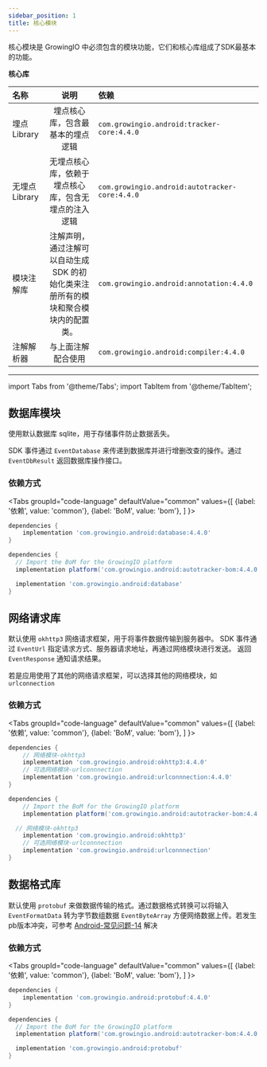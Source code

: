 ```yaml
---
sidebar_position: 1
title: 核心模块
---
```


核心模块是 GrowingIO 中必须包含的模块功能，它们和核心库组成了SDK最基本的功能。

**核心库** 

| 名称           |                                        说明                                         | 依赖                                           |
| :------------- | :---------------------------------------------------------------------------------: | :--------------------------------------------- |
| 埋点 Library   |                          埋点核心库，包含最基本的埋点逻辑                           | `com.growingio.android:tracker-core:4.4.0`     |
| 无埋点 Library |                无埋点核心库，依赖于埋点核心库，包含无埋点的注入逻辑                 | `com.growingio.android:autotracker-core:4.4.0` |
| 模块注解库     | 注解声明，通过注解可以自动生成 SDK 的初始化类来注册所有的模块和聚合模块内的配置类。 | `com.growingio.android:annotation:4.4.0`       |
| 注解解析器     |                                 与上面注解配合使用                                  | `com.growingio.android:compiler:4.4.0`         |

--------
import Tabs from '@theme/Tabs';
import TabItem from '@theme/TabItem';

## 数据库模块
使用默认数据库 sqlite，用于存储事件防止数据丢失。

SDK 事件通过 `EventDatabase` 来传递到数据库并进行增删改查的操作。通过 `EventDbResult` 返回数据库操作接口。

### 依赖方式
<Tabs
  groupId="code-language"
  defaultValue="common"
  values={[
    {label: '依赖', value: 'common'},
    {label: 'BoM', value: 'bom'},
  ]
}>

<TabItem value="common">

```groovy
dependencies {
	implementation 'com.growingio.android:database:4.4.0'
}
```
</TabItem>

<TabItem value="bom">

```groovy
dependencies {
  // Import the BoM for the GrowingIO platform
  implementation platform('com.growingio.android:autotracker-bom:4.4.0')

  implementation 'com.growingio.android:database'
}
```

</TabItem>
</Tabs>

## 网络请求库
默认使用 `okhttp3` 网络请求框架，用于将事件数据传输到服务器中。
SDK 事件通过 `EventUrl` 指定请求方式、服务器请求地址，再通过网络模块进行发送。 返回 `EventResponse` 通知请求结果。

若是应用使用了其他的网络请求框架，可以选择其他的网络模块，如 `urlconnection`

### 依赖方式
<Tabs
  groupId="code-language"
  defaultValue="common"
  values={[
    {label: '依赖', value: 'common'},
    {label: 'BoM', value: 'bom'},
  ]
}>

<TabItem value="common">

```groovy
dependencies {
	// 网络模块-okhttp3
	implementation 'com.growingio.android:okhttp3:4.4.0'
	// 可选网络模块-urlconnnection
	implementation 'com.growingio.android:urlconnnection:4.4.0'
}
```
</TabItem>

<TabItem value="bom">

```groovy
dependencies {
	// Import the BoM for the GrowingIO platform
	implementation platform('com.growingio.android:autotracker-bom:4.4.0')

  // 网络模块-okhttp3
	implementation 'com.growingio.android:okhttp3'
	// 可选网络模块-urlconnnection
	implementation 'com.growingio.android:urlconnnection'
}
```

</TabItem>
</Tabs>

## 数据格式库
默认使用 `protobuf` 来做数据传输的格式。通过数据格式转换可以将输入 `EventFormatData` 转为字节数组数据 `EventByteArray` 方便网络数据上传。若发生pb版本冲突，可参考 [Android-常见问题-14](/docs/question/android) 解决

### 依赖方式
<Tabs
  groupId="code-language"
  defaultValue="common"
  values={[
    {label: '依赖', value: 'common'},
    {label: 'BoM', value: 'bom'},
  ]
}>

<TabItem value="common">

```groovy
dependencies {
	implementation 'com.growingio.android:protobuf:4.4.0'
}
```
</TabItem>

<TabItem value="bom">

```groovy
dependencies {
  // Import the BoM for the GrowingIO platform
  implementation platform('com.growingio.android:autotracker-bom:4.4.0')

  implementation 'com.growingio.android:protobuf'
}
```

</TabItem>
</Tabs>
